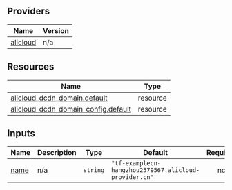 <!-- BEGIN_TF_DOCS -->
## Providers

| Name | Version |
|------|---------|
| <a name="provider_alicloud"></a> [alicloud](#provider\_alicloud) | n/a |

## Resources

| Name | Type |
|------|------|
| [alicloud_dcdn_domain.default](https://registry.terraform.io/providers/hashicorp/alicloud/latest/docs/resources/dcdn_domain) | resource |
| [alicloud_dcdn_domain_config.default](https://registry.terraform.io/providers/hashicorp/alicloud/latest/docs/resources/dcdn_domain_config) | resource |

## Inputs

| Name | Description | Type | Default | Required |
|------|-------------|------|---------|:--------:|
| <a name="input_name"></a> [name](#input\_name) | n/a | `string` | `"tf-examplecn-hangzhou2579567.alicloud-provider.cn"` | no |
<!-- END_TF_DOCS -->    